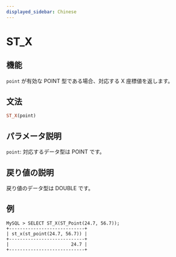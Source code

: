```yaml
---
displayed_sidebar: Chinese
---
```


# ST_X

## 機能

`point` が有効な POINT 型である場合、対応する X 座標値を返します。

## 文法

```Haskell
ST_X(point)
```

## パラメータ説明

`point`: 対応するデータ型は POINT です。

## 戻り値の説明

戻り値のデータ型は DOUBLE です。

## 例

```Plain Text
MySQL > SELECT ST_X(ST_Point(24.7, 56.7));
+----------------------------+
| st_x(st_point(24.7, 56.7)) |
+----------------------------+
|                       24.7 |
+----------------------------+
```
